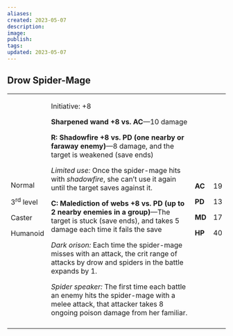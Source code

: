 ```yaml
---
aliases: 
created: 2023-05-07
description: 
image: 
publish: 
tags: 
updated: 2023-05-07
---
```


## Drow Spider-Mage

<table>
<colgroup>
<col style="width: 16%" />
<col style="width: 72%" />
<col style="width: 5%" />
<col style="width: 5%" />
</colgroup>
<tbody>
<tr class="odd">
<td><p>Normal</p>
<p>3<sup>rd</sup> level</p>
<p>Caster</p>
<p>Humanoid</p></td>
<td><p>Initiative: +8</p>
<p><strong>Sharpened wand +8 vs. AC</strong>—10 damage</p>
<p><strong>R: Shadowfire +8 vs. PD (one nearby or faraway
enemy)</strong>—8 damage, and the target is weakened (save ends)</p>
<p><em>Limited use:</em> Once the spider-mage hits with
<em>shadowfire</em>, she can’t use it again until the target saves
against it.</p>
<p><strong>C: Malediction of webs +8 vs. PD (up to 2 nearby enemies in a
group)</strong>—The target is stuck (save ends), and takes 5 damage each
time it fails the save</p>
<p><em>Dark orison:</em> Each time the spider-mage misses with an
attack, the crit range of attacks by drow and spiders in the battle
expands by 1.</p>
<p><em>Spider speaker:</em> The first time each battle an enemy hits the
spider-mage with a melee attack, that attacker takes 8 ongoing poison
damage from her familiar.</p></td>
<td><p><strong>AC</strong></p>
<p><strong>PD</strong></p>
<p><strong>MD</strong></p>
<p><strong>HP</strong></p></td>
<td><p>19</p>
<p>13</p>
<p>17</p>
<p>40</p></td>
</tr>
<tr class="even">
<td></td>
<td></td>
<td></td>
<td></td>
</tr>
</tbody>
</table>

